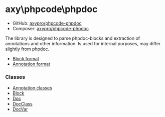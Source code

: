 # axy\phpcode\phpdoc
 
* GitHub: [axypro/phpcode-phpdoc](https://github.com/axypro/phpcode-phpdoc)
* Composer: [axypro/phpcode-phpdoc](https://packagist.org/packages/axy/phpcode-phpdoc)

The library is designed to parse phpdoc-blocks and extraction of annotations and other information.
Is used for internal purposes, may differ slightly from phpdoc.

* [Block format](block-format.md)
* [Annotation format](annotation-format.md)

### Classes

* [Annotation classes](tags.md)
* [Block](Block.md)
* [Doc](Doc.md)
* [DocClass](DocClass.md)
* [DocVar](DocVar.md)

